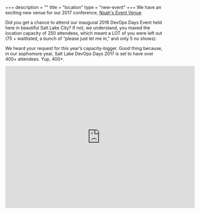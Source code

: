 +++
description = ""
title = "location"
type = "new-event"
+++
We have an exciting new venue for our 2017 conference, [Noah's Event Venue](http://www.noahseventvenue.com)

Did  you get a chance to attend our inaugural 2016 DevOps Days Event held here in beautiful Salt Lake City? If not, we understand, you maxed the location capacity of 250 attendees, which meant a LOT of you were left out (75 + waitlisted, a bunch of “please just let me in,” and only 5 no shows).

We heard your request for this year’s capacity-bigger. Good thing because, in our sophomore year, Salt Lake DevOps Days 2017 is set to have over 400+ attendees. Yup, 400+.

<iframe src="https://www.google.com/maps/embed?pb=!1m18!1m12!1m3!1d3031.490786387217!2d-111.9032822841022!3d40.55283795527323!2m3!1f0!2f0!3f0!3m2!1i1024!2i768!4f13.1!3m3!1m2!1s0x875287b3d9935241%3A0x7ab0c65e1c163ed8!2sNOAH&#39;S+Event+Venue!5e0!3m2!1sen!2sus!4v1480378578352" width="600" height="450" frameborder="0" style="border:0" allowfullscreen></iframe>
<!-- {{< event_map >}} -->